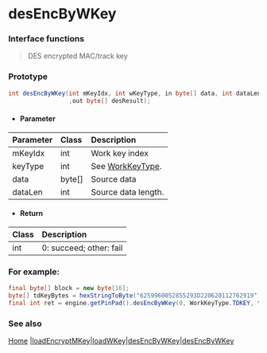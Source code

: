 # desEncByWKey

### Interface functions
> DES encrypted MAC/track key

### Prototype

```java
int desEncByWKey(int mKeyIdx, int wKeyType, in byte[] data, int dataLen, int desType
                 ,out byte[] desResult);
```

- #### Parameter
| Parameter | Class  | Description          |
| :-------- | :----- | :------------------- |
| mKeyIdx   | int    | Work key index       |
| keyType   | int    | See [WorkKeyType](enum.md#WorkKeyType). |
| data      | byte[] | Source data          |
| dataLen   | int    | Source data length.  |

- #### Return
| Class | Description               |
| :---- | :------------------------ |
| int   | 0: succeed;   other: fail |

### For example:

```java
final byte[] block = new byte[16];
byte[] tdKeyBytes = hexStringToByte("6259960052855293D220620112762919");
final int ret = engine.getPinPad().desEncByWKey(0, WorkKeyType.TDKEY, tdKeyBytes, tdKeyBytes.length, DesAlgorithmType.TDES, block);
```



### See also

[Home](../README.md) |[loadEncryptMKey](loadEncryptMKey.md)|[loadWKey](loadWKey.md)|[desEncByWKey](desEncByWKey.md)|[desEncByWKey](desEncByWKey.md)

